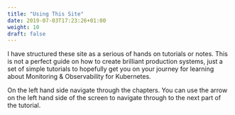 ```yaml
---
title: "Using This Site"
date: 2019-07-03T17:23:26+01:00
weight: 10
draft: false
---
```


I have structured these site as a serious of hands on tutorials or notes. This is not a perfect guide on how to create brilliant production systems, just a set of simple tutorials to hopefully get you on your journey for learning about Monitoring & Observability for Kubernetes.

On the left hand side navigate through the chapters. You can use the arrow on the left hand side of the screen to navigate through to the next part of the tutorial.